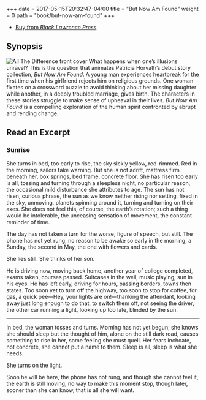 +++
date = 2017-05-15T20:32:47-04:00
title = "But Now Am Found"
weight = 0
path = "book/but-now-am-found"
+++

<ul class="buy-links">
  <li class="buy-link"><a href="https://blacklawrencepress.com/books/but-now-am-found/">Buy from <em>Black Lawrence Press</em></a></li>
</ul>

## Synopsis

![All The Difference front cover](/images/but-now-am-found-cover-medium.jpg)
What happens when one’s illusions unravel? This is the question that animates Patricia Horvath’s debut story collection, _But Now Am Found_. A young man experiences heartbreak for the first time when his girlfriend rejects him on religious grounds. One woman fixates on a crossword puzzle to avoid thinking about her missing daughter while another, in a deeply troubled marriage, gives birth. The characters in these stories struggle to make sense of upheaval in their lives. _But Now Am Found_ is a compelling exploration of the human spirit confronted by abrupt and rending change.

<div class="clearfix"></div>

## Read an Excerpt

<div class="excerpt">

<h3>Sunrise</h3>

She turns in bed, too early to rise, the sky sickly yellow, red-rimmed. Red in the morning, sailors take warning. But she is not adrift, mattress firm beneath her, box springs, bed frame, concrete floor. She has risen too early is all, tossing and turning through a sleepless night, no particular reason, the occasional mild disturbance she attributes to age. The sun has not risen, curious phrase, the sun as we know neither rising nor setting, fixed in the sky, unmoving, planets spinning around it, turning and turning on their axes. She does not feel this, of course, the earth’s rotation; such a thing would be intolerable, the unceasing sensation of movement, the constant reminder of time.

The day has not taken a turn for the worse, figure of speech, but still. The phone has not yet rung, no reason to be awake so early in the morning, a Sunday, the second in May, the one with flowers and cards.

She lies still. She thinks of her son.

He is driving now, moving back home, another year of college completed, exams taken, courses passed. Suitcases in the well, music playing, sun in his eyes. He has left early, driving for hours, passing borders, towns then states. Too soon yet to turn off the highway, too soon to stop for coffee, for gas, a quick pee—Hey, your lights are on!—thanking the attendant, looking away just long enough to do that, to switch them off, not seeing the driver, the other car running a light, looking up too late, blinded by the sun.

---

In bed, the woman tosses and turns. Morning has not yet begun; she knows she should sleep but the thought of him, alone on the still dark road, causes something to rise in her, some feeling she must quell. Her fears inchoate, not concrete, she cannot put a name to them. Sleep is all, sleep is what she needs.

She turns on the light.

Soon he will be here, the phone has not rung, and though she cannot feel it, the earth is still moving, no way to make this moment stop, though later, sooner than she can know, that is all she will want.

</div>

